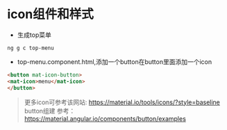 # icon组件和样式

* 生成top菜单

```
ng g c top-menu
```


* top-menu.component.html,添加一个button在button里面添加一个icon

```html
<button mat-icon-button>
<mat-icon>menu</mat-icon>
</button>
```

> 更多icon可参考该网站: https://material.io/tools/icons/?style=baseline
> button组建 参考： https://material.angular.io/components/button/examples


